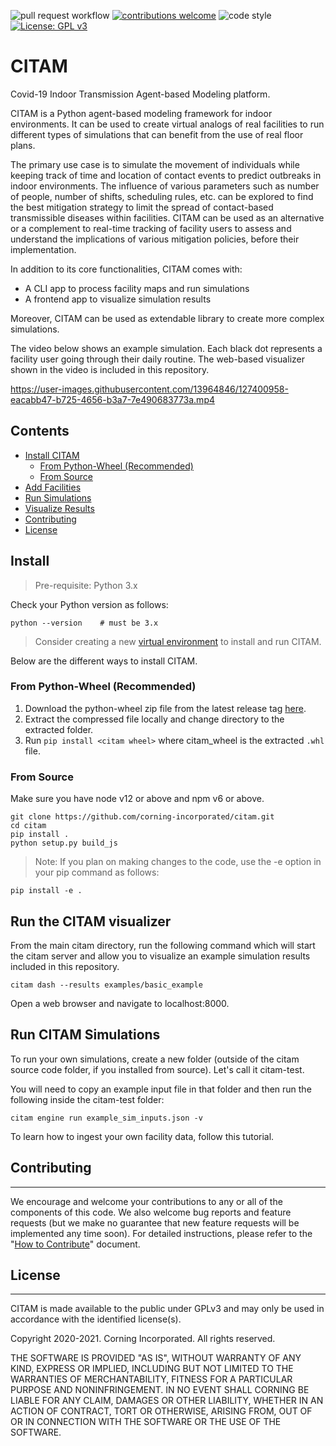 ![pull request workflow](https://github.com/corning-incorporated/citam/actions/workflows/pull_request_and_push.yaml/badge.svg) [![contributions welcome](https://img.shields.io/badge/contributions-welcome-brightgreen.svg?style=flat)](https://github.com/corning-incorporated/citam/issues) ![code style](https://img.shields.io/badge/code%20style-black-black) [![License: GPL v3](https://img.shields.io/badge/License-GPLv3-blue.svg)](https://www.gnu.org/licenses/gpl-3.0)

# CITAM

Covid-19 Indoor Transmission Agent-based Modeling platform.

CITAM is a Python agent-based modeling framework for indoor environments. It can be used to create virtual analogs of real facilities to run different types of simulations that can benefit from the use of real floor plans.

The primary use case is to simulate the movement of individuals while keeping track of time and location of contact events to predict outbreaks in indoor environments. The influence of various parameters such as number of people, number of shifts, scheduling rules, etc. can be explored to find the best mitigation strategy to limit the spread of contact-based transmissible diseases within facilities. CITAM can be used as an alternative or a complement to real-time tracking of facility users to assess and understand the implications of various mitigation policies, before their implementation.

In addition to its core functionalities, CITAM comes with:

- A CLI app to process facility maps and run simulations
- A frontend app to visualize simulation results

Moreover, CITAM can be used as extendable library to create more complex simulations.

The video below shows an example simulation. Each black dot represents a facility user going through their daily routine. The web-based visualizer shown in the video is included in this repository.

https://user-images.githubusercontent.com/13964846/127400958-eacabb47-b725-4656-b3a7-7e490683773a.mp4

## Contents

- [Install CITAM](#install-citam)
  - [From Python-Wheel (Recommended)](#from-python-wheel-recommended)
  - [From Source](#from-source)
- [Add Facilities](#add-facilities)
- [Run Simulations](#run-simulations)
- [Visualize Results](#visualize-results)
- [Contributing](#contributing)
- [License](#license)

## Install

> Pre-requisite: Python 3.x

Check your Python version as follows:

```shell script
python --version    # must be 3.x
```

> Consider creating a new [virtual environment](https://docs.python.org/3/library/venv.html) to install and run CITAM.

Below are the different ways to install CITAM.

### From Python-Wheel (Recommended)

1. Download the python-wheel zip file from the latest release tag [here](https://github.com/corning-incorporated/citam/releases).
2. Extract the compressed file locally and change directory to the extracted folder.
3. Run `pip install <citam wheel>` where citam_wheel is the extracted `.whl` file.

### From Source

Make sure you have node v12 or above and npm v6 or above.

```
git clone https://github.com/corning-incorporated/citam.git
cd citam
pip install .
python setup.py build_js
```

> Note: If you plan on making changes to the code, use the -e option in your pip command as follows:

```
pip install -e .
```

## Run the CITAM visualizer

From the main citam directory, run the following command which will start the citam server and allow you to visualize an example simulation results included in this repository.

```
citam dash --results examples/basic_example
```

Open a web browser and navigate to localhost:8000.

## Run CITAM Simulations

To run your own simulations, create a new folder (outside of the citam source code folder, if you installed from source). Let's call it citam-test.

You will need to copy an example input file in that folder and then run the following inside the citam-test folder:

```
citam engine run example_sim_inputs.json -v
```

To learn how to ingest your own facility data, follow this tutorial.

## Contributing

---

We encourage and welcome your contributions to any or all of the components of this code. We also welcome bug reports and feature requests (but we make no guarantee that new feature requests will be implemented any time soon). For detailed instructions, please refer to the "[How to Contribute](CONTRIBUTING.md)" document.

## License

---

CITAM is made available to the public under GPLv3 and may only be used in accordance with the identified license(s).

Copyright 2020-2021. Corning Incorporated. All rights reserved.

THE SOFTWARE IS PROVIDED "AS IS", WITHOUT WARRANTY OF ANY KIND, EXPRESS OR IMPLIED, INCLUDING BUT NOT LIMITED TO THE WARRANTIES OF MERCHANTABILITY, FITNESS FOR A PARTICULAR PURPOSE AND NONINFRINGEMENT. IN NO EVENT SHALL CORNING BE LIABLE FOR ANY CLAIM, DAMAGES OR OTHER LIABILITY, WHETHER IN AN ACTION OF CONTRACT, TORT OR OTHERWISE, ARISING FROM, OUT OF OR IN CONNECTION WITH THE SOFTWARE OR THE USE OF THE SOFTWARE.
